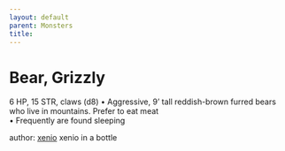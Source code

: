 ```yaml
---
layout: default
parent: Monsters 
title: 
--- 
```

# Bear, Grizzly
6 HP, 15 STR, claws (d8)
• Aggressive, 9’ tall reddish-brown furred bears who live in mountains. Prefer to eat meat  
• Frequently are found sleeping  





author: [xenio](https://xenioinabottle.blogspot.com/2021/02/classic-monsters-for-cairnito-part-1.html) xenio in a bottle


